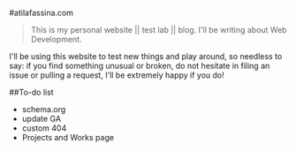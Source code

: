 #atilafassina.com

>This is my personal website || test lab || blog. I'll be writing about Web Development.

I'll be using this website to test new things and play around, so needless to say: if you find something unusual or broken, do not hesitate in filing an issue or pulling a request, I'll be extremely happy if you do!


##To-do list

- schema.org
- update GA
- custom 404
- Projects and Works page
